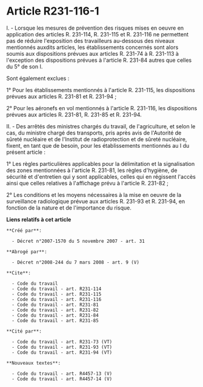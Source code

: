 # Article R231-116-1

I. - Lorsque les mesures de prévention des risques mises en oeuvre en application des articles R. 231-114, R. 231-115 et R.
231-116 ne permettent pas de réduire l'exposition des travailleurs au-dessous des niveaux mentionnés auxdits articles, les
établissements concernés sont alors soumis aux dispositions prévues aux articles R. 231-74 à R. 231-113 à l'exception des
dispositions prévues à l'article R. 231-84 autres que celles du 5° de son I.

Sont également exclues :

1° Pour les établissements mentionnés à l'article R. 231-115, les dispositions prévues aux articles R. 231-81 et R. 231-94 ;

2° Pour les aéronefs en vol mentionnés à l'article R. 231-116, les dispositions prévues aux articles R. 231-81, R. 231-85 et
R. 231-94.

II. - Des arrêtés des ministres chargés du travail, de l'agriculture, et selon le cas, du ministre chargé des transports,
pris après avis de l'Autorité de sûreté nucléaire et de l'Institut de radioprotection et de sûreté nucléaire, fixent, en tant
que de besoin, pour les établissements mentionnés au I du présent article :

1° Les règles particulières applicables pour la délimitation et la signalisation des zones mentionnées à l'article R. 231-81,
les règles d'hygiène, de sécurité et d'entretien qui y sont applicables, celles qui en régissent l'accès ainsi que celles
relatives à l'affichage prévu à l'article R. 231-82 ;

2° Les conditions et les moyens nécessaires à la mise en oeuvre de la surveillance radiologique prévue aux articles R. 231-93
et R. 231-94, en fonction de la nature et de l'importance du risque.

**Liens relatifs à cet article**

	**Créé par**:

	  - Décret n°2007-1570 du 5 novembre 2007 - art. 31

	**Abrogé par**:

	  - Décret n°2008-244 du 7 mars 2008 - art. 9 (V)

	**Cite**:

	  - Code du travail
	  - Code du travail - art. R231-114
	  - Code du travail - art. R231-115
	  - Code du travail - art. R231-116
	  - Code du travail - art. R231-81
	  - Code du travail - art. R231-82
	  - Code du travail - art. R231-84
	  - Code du travail - art. R231-85

	**Cité par**:

	  - Code du travail - art. R231-73 (VT)
	  - Code du travail - art. R231-93 (VT)
	  - Code du travail - art. R231-94 (VT)

	**Nouveaux textes**:

	  - Code du travail - art. R4457-13 (V)
	  - Code du travail - art. R4457-14 (V)
